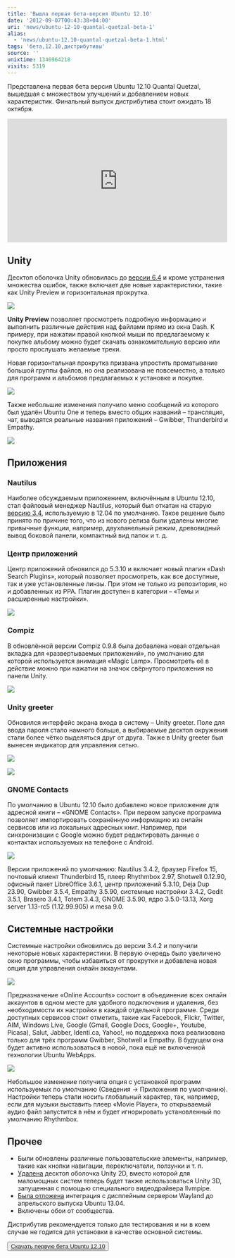 ```yaml
---
title: 'Вышла первая бета-версия Ubuntu 12.10'
date: '2012-09-07T00:43:38+04:00'
uri: 'news/ubuntu-12-10-quantal-quetzal-beta-1'
alias: 
  - 'news/ubuntu-12.10-quantal-quetzal-beta-1.html'
tags: 'бета,12.10,дистрибутивы'
source: ''
unixtime: 1346964218
visits: 5319
---
```

Представлена первая бета версия Ubuntu 12.10 Quantal Quetzal, вышедшая с множеством улучшений и добавлением новых характеристик. Финальный выпуск дистрибутива стоит ожидать 18 октября.

<iframe width="500" height="281" src="https://www.youtube.com/embed/fb6IH8GMndk" frameborder="0" allowfullscreen=""></iframe> 

## Unity

Десктоп оболочка Unity обновилась до [версии 6.4](news/unity-6-4) и кроме устранения множества ошибок, также включает две новые характеристики, такие как Unity Preview и горизонтальная прокрутка.

[![](img/2012/09/07/00-00/unity-6-4-11-7915901782-o.jpg)](img/2012/09/07/00-00/unity-6-4-11-7915901782-o.jpg)

**Unity Preview** позволяет просмотреть подробную информацию и выполнить различные действия над файлами прямо из окна Dash. К примеру, при нажатии правой кнопкой мыши по предлагаемому к покупке альбому можно будет скачать ознакомительную версию или просто прослушать желаемые треки.

Новая горизонтальная прокрутка призвана упростить проматывание большой группы файлов, но она реализована не повсеместно, а только для программ и альбомов предлагаемых к установке и покупке.

[![](img/2012/09/07/00-00/unity-6-4-7-7915905572-o.jpg)](img/2012/09/07/00-00/unity-6-4-7-7915905572-o.jpg)

Также небольшие изменения получило меню сообщений из которого был удалён Ubuntu One и теперь вместо общих названий – трансляция, чат, выводятся реальные названия приложений – Gwibber, Thunderbird и Empathy.

[![](img/2012/09/07/00-00/ubuntu-12-10-beta-1-3-7945324918-o.jpg)](img/2012/09/07/00-00/ubuntu-12-10-beta-1-3-7945324918-o.jpg)

## Приложения

### Nautilus

Наиболее обсуждаемым приложением, включённым в Ubuntu 12.10, стал файловый менеджер Nautilus, который был откатан на старую [версию 3.4](news/nautilus-3-4-in-ubuntu-12-10), используемую в 12.04 по умолчанию. Такое решение было принято по причине того, что из нового релиза были удалены многие привычные функции, например, двухпанельный режим, древовидный вывод боковой панели, компактный вид папок и т. д.

### Центр приложений

Центр приложений обновился до 5.3.10 и включает новый плагин «Dash Search Plugins», который позволяет просмотреть, как все доступные, так и уже установленные линзы. При этом не только из репозитория, но и добавленных из PPA. Плагин доступен в категории – «Темы и расширенные настройки».

[![](img/2012/09/07/00-00/ubuntu-12-10-beta-1-7-7945324074-o.jpg)](img/2012/09/07/00-00/ubuntu-12-10-beta-1-7-7945324074-o.jpg)

### Compiz

В обновлённой версии Compiz 0.9.8 была добавлена новая отдельная вкладка для «развертываемых приложений», по умолчанию для которой используется анимация «Magic Lamp». Просмотреть её в действие можно при нажатии на значок свёрнутого приложения на панели Unity.

[![](img/2012/09/07/00-00/ubuntu-12-10-beta-1-6-7945324402-o.jpg)](img/2012/09/07/00-00/ubuntu-12-10-beta-1-6-7945324402-o.jpg)

### Unity greeter

Обновился интерфейс экрана входа в систему – Unity greeter. Поле для ввода пароля стало намного больше, а выбираемые десктоп окружения стали более чётко выделяться друг от друга. Также в Unity greeter был вынесен индикатор для управления сетью.

[![](img/2012/09/07/00-00/ubuntu-12-10-beta-1-5-7945324612-o.jpg)](img/2012/09/07/00-00/ubuntu-12-10-beta-1-5-7945324612-o.jpg)

[![](img/2012/09/07/00-00/ubuntu-12-10-beta-1-1-7945325590-o.jpg)](img/2012/09/07/00-00/ubuntu-12-10-beta-1-1-7945325590-o.jpg)

### GNOME Contacts

По умолчанию в Ubuntu 12.10 было добавлено новое приложение для адресной книги – «GNOME Contacts». При первом запуске программа позволяет импортировать сохранённую информацию из онлайн сервисов или из локальных адресных книг. Например, при синхронизации с Google можно будет редактировать данные о контактах используемых на телефоне с Android.

[![](img/2012/09/07/00-00/ubuntu-12-10-beta-1-8-7945323678-o.jpg)](img/2012/09/07/00-00/ubuntu-12-10-beta-1-8-7945323678-o.jpg)

Версии приложений по умолчанию: Nautilus 3.4.2, браузер Firefox 15, почтовый клиент Thunderbird 15, плеер Rhythmbox 2.97, Shotwell 0.12.90, офисный пакет LibreOffice 3.6.1, центр приложений 5.3.10, Deja Dup 23.90, Gwibber 3.5.4, Empathy 3.5.90, системные настройки 3.4.2, Gedit 3.5.1, Brasero 3.4.1, Totem 3.4.3, GNOME 3.5.90, ядро 3.5.0-13.13, Xorg server 1.13-rc5 (1.12.99.905) и mesa 9.0.

## Системные настройки

Системные настройки обновились до версии 3.4.2 и получили некоторые новых характеристики. В первую очередь было увеличено окно программы, чтобы избавиться от прокрутки и добавлена новая опция для управления онлайн аккаунтами.

[![](img/2012/09/07/00-00/ubuntu-12-10-beta-1-2-7945325350-o.jpg)](img/2012/09/07/00-00/ubuntu-12-10-beta-1-2-7945325350-o.jpg)

Предназначение «Online Accounts» состоит в объединение всех онлайн аккаунтов в одном месте для удобного подключения и удаления, без необходимости их настройки в каждой отдельной программе. Среди доступных сервисов стоит отметить, такие как Facebook, Flickr, Twitter, AIM, Windows Live, Google (Gmail, Google Docs, Google+, Youtube, Picasa), Salut, Jabber, Identi.ca, Yahoo!, но поддержка пока реализована только для трёх программ Gwibber, Shotwell и Empathy. В будущем она будет активно использоваться в новой, пока ещё не включенной технологии Ubuntu WebApps.

[![](img/2012/09/07/00-00/ubuntu-12-10-beta-1-4-7945324772-o.jpg)](img/2012/09/07/00-00/ubuntu-12-10-beta-1-4-7945324772-o.jpg)

Небольшое изменение получила опция с установкой программ используемых по умолчанию (Сведения → Приложения по умолчанию). Настройки теперь стали носить глобальный характер, так, например, если для музыки выставить плеер «Movie Player», то открываемый аудио файл запустится в нём и будет игнорировать установленный по умолчанию Rhythmbox.

## Прочее

*   Были обновлены различные пользовательские элементы, например, такие как кнопки навигации, переключатели, ползунки и т. п.
*   [Удалена](news/unity-2d-removed) десктоп оболочка Unity 2D, вместо которой для маломощных систем теперь будет также использоваться Unity 3D, запущенная с помощью специального видеодрайвера llvmpipe.
*   [Была отложена](news/ubuntu-delays-wayland) интеграция с дисплейным сервером Wayland до апрельского выпуска Ubuntu 13.04.
*   Включены обои от сообщества.

Дистрибутив рекомендуется только для тестирования и ни в коем случае не годится для установки в качестве основной системы.

<button>[Скачать первую бета Ubuntu 12.10](http://releases.ubuntu.com/quantal/)</button>
